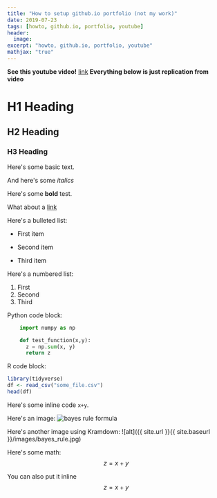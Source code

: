 ```yaml
---
title: "How to setup github.io portfolio (not my work)"
date: 2019-07-23
tags: [howto, github.io, portfolio, youtube]
header:
  image:
excerpt: "howto, github.io, portfolio, youtube"
mathjax: "true"
---
```


**See this youtube video!** [link](https://www.youtube.com/watch?v=qWrcgHwSG8M)
**Everything below is just replication from video**

# H1 Heading

## H2 Heading

### H3 Heading

Here's some basic text.

And here's some *italics*

Here's some **bold** test.

What about a [link](https://github.com/michaelkkim)

Here's a bulleted list:
* First item
+ Second item
- Third item

Here's a numbered list:
1. First
2. Second
3. Third

Python code block:
```python
    import numpy as np

    def test_function(x,y):
      z = np.sum(x, y)
      return z
```

R code block:
```r
library(tidyverse)
df <- read_csv("some_file.csv")
head(df)
```

Here's some inline code `x+y`.

Here's an image:
<img src="{{site.url}}{{ site.baseurl }}/images/bayes_rule.jpg" alt="bayes rule formula">

Here's another image using Kramdown:
![alt]({{ site.url }}{{ site.baseurl }}/images/bayes_rule.jpg)

Here's some math:
$$z=x+y$$

You can also put it inline $$z=x+y$$
